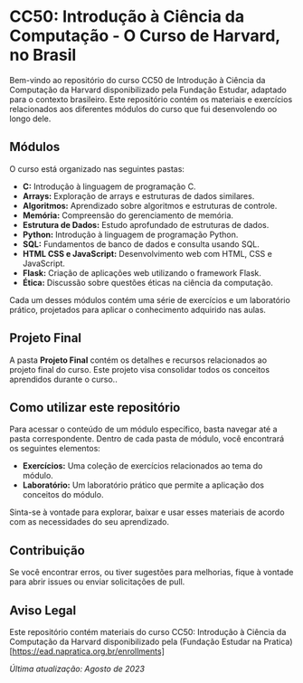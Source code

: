 # CC50: Introdução à Ciência da Computação - O Curso de Harvard, no Brasil

Bem-vindo ao repositório do curso CC50 de Introdução à Ciência da Computação da Harvard disponibilizado pela Fundação Estudar, adaptado para o contexto brasileiro. Este repositório contém os materiais e exercícios relacionados aos diferentes módulos do curso que fui desenvolendo oo longo dele. 

## Módulos

O curso está organizado nas seguintes pastas:

- **C:** Introdução à linguagem de programação C.
- **Arrays:** Exploração de arrays e estruturas de dados similares.
- **Algoritmos:** Aprendizado sobre algoritmos e estruturas de controle.
- **Memória:** Compreensão do gerenciamento de memória.
- **Estrutura de Dados:** Estudo aprofundado de estruturas de dados.
- **Python:** Introdução à linguagem de programação Python.
- **SQL:** Fundamentos de banco de dados e consulta usando SQL.
- **HTML CSS e JavaScript:** Desenvolvimento web com HTML, CSS e JavaScript.
- **Flask:** Criação de aplicações web utilizando o framework Flask.
- **Ética:** Discussão sobre questões éticas na ciência da computação.

Cada um desses módulos contém uma série de exercícios e um laboratório prático, projetados para aplicar o conhecimento adquirido nas aulas.

## Projeto Final

A pasta **Projeto Final** contém os detalhes e recursos relacionados ao projeto final do curso. Este projeto visa consolidar todos os conceitos aprendidos durante o curso..

## Como utilizar este repositório

Para acessar o conteúdo de um módulo específico, basta navegar até a pasta correspondente. Dentro de cada pasta de módulo, você encontrará os seguintes elementos:

- **Exercícios:** Uma coleção de exercícios relacionados ao tema do módulo.
- **Laboratório:** Um laboratório prático que permite a aplicação dos conceitos do módulo.

Sinta-se à vontade para explorar, baixar e usar esses materiais de acordo com as necessidades do seu aprendizado.

## Contribuição

Se você encontrar erros, ou tiver sugestões para melhorias, fique à vontade para abrir issues ou enviar solicitações de pull.

## Aviso Legal

Este repositório contém materiais do curso CC50: Introdução à Ciência da Computação da Harvard disponibilizado pela (Fundação Estudar na Pratica)[https://ead.napratica.org.br/enrollments]

*Última atualização: Agosto de 2023*
